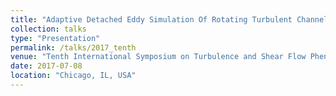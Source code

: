 ```yaml
---
title: "Adaptive Detached Eddy Simulation Of Rotating Turbulent Channel Flow"
collection: talks
type: "Presentation"
permalink: /talks/2017_tenth
venue: "Tenth International Symposium on Turbulence and Shear Flow Phenomena"
date: 2017-07-08
location: "Chicago, IL, USA"
---
```

